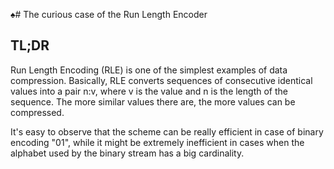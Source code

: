 ♠# The curious case of the Run Length Encoder

## TL;DR

Run Length Encoding (RLE) is one of the simplest examples of data compression. Basically, RLE converts sequences of consecutive 
identical values into a pair n:v, where v is the value and n is the length of the sequence. The more similar values there 
are, the more values can be compressed.

It's easy to observe that the scheme can be really efficient in case of binary encoding "01", while it might be extremely
inefficient in cases when the alphabet used by the binary stream has a big cardinality.


